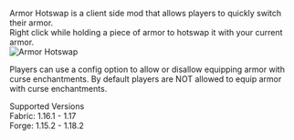 Armor Hotswap is a client side mod that allows players to quickly switch their armor.  
Right click while holding a piece of armor to hotswap it with your current armor.  
![Armor Hotswap](https://media.giphy.com/media/vKDDp1dh0fTNdMtLEM/giphy.gif)

Players can use a config option to allow or disallow equipping armor with curse enchantments.
By default players are NOT allowed to equip armor with curse enchantments.

Supported Versions  
Fabric: 1.16.1 - 1.17  
Forge: 1.15.2 - 1.18.2  
